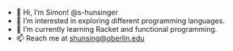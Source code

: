 - 👋 Hi, I’m Simon! @s-hunsinger
- 👀 I’m interested in exploring different programming languages.
- 🌱 I’m currently learning Racket and functional programming.
- 📫 Reach me at shunsing@oberlin.edu


